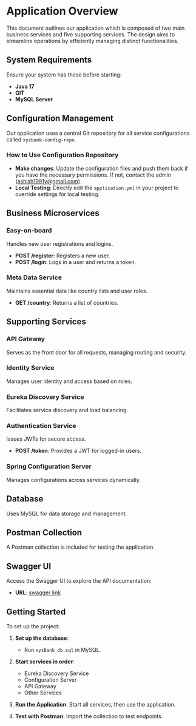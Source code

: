 # Application Overview

This document outlines our application which is composed of two main business services and five supporting services. The design aims to streamline operations by efficiently managing distinct functionalities.

## System Requirements

Ensure your system has these before starting:

- **Java 17**
- **GIT**
- **MySQL Server**

## Configuration Management

Our application uses a central Git repository for all service configurations called `xyzbank-config-repo`.

### How to Use Configuration Repository
- **Make changes**: Update the configuration files and push them back if you have the necessary permissions. If not, contact the admin (ashish1991y@gmail.com).
- **Local Testing**: Directly edit the `application.yml` in your project to override settings for local testing.

## Business Microservices

### Easy-on-board
Handles new user registrations and logins.
- **POST /register**: Registers a new user.
- **POST /login**: Logs in a user and returns a token.

### Meta Data Service
Maintains essential data like country lists and user roles.
- **GET /country**: Returns a list of countries.

## Supporting Services

### API Gateway
Serves as the front door for all requests, managing routing and security.

### Identity Service
Manages user identity and access based on roles.

### Eureka Discovery Service
Facilitates service discovery and load balancing.

### Authentication Service
Issues JWTs for secure access.
- **POST /token**: Provides a JWT for logged-in users.

### Spring Configuration Server
Manages configurations across services dynamically.

## Database

Uses MySQL for data storage and management.

## Postman Collection

A Postman collection is included for testing the application.

## Swagger UI

Access the Swagger UI to explore the API documentation:
- **URL**: [swagger link](http://localhost:8085/eob/swagger-ui/index.html#/)

## Getting Started

To set up the project:

1. **Set up the database**:
    - Run `xyzBank_db.sql` in MySQL.

2. **Start services in order**:
    - Eureka Discovery Service
    - Configuration Server
    - API Gateway
    - Other Services

3. **Run the Application**: Start all services, then use the application.

4. **Test with Postman**: Import the collection to test endpoints.
